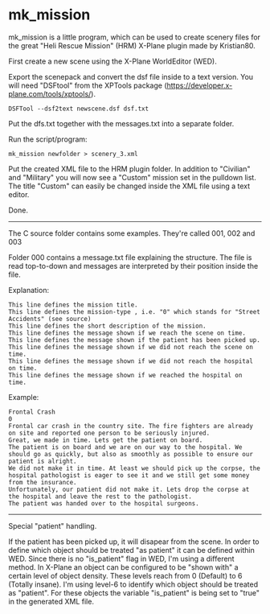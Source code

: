 # mk_mission

mk_mission is a little program, which can be used to create scenery files for the great "Heli Rescue Mission" (HRM) X-Plane plugin made by Kristian80.


First create a new scene using the X-Plane WorldEditor (WED).

Export the scenepack and convert the dsf file inside to a text version. You will need "DSFtool" from the XPTools package (https://developer.x-plane.com/tools/xptools/).

	DSFTool --dsf2text newscene.dsf dsf.txt

Put the dfs.txt together with the messages.txt into a separate folder.

Run the script/program:

	mk_mission newfolder > scenery_3.xml

Put the created XML file to the HRM plugin folder. In addition to "Civilian" and "Military" you will now see a "Custom" mission set in the pulldown list. The title "Custom" can easily be changed inside the XML file using a text editor.

Done.


--------------------------------------------------------------

The C source folder contains some examples. They're called 001, 002 and 003

Folder 000 contains a message.txt file explaining the structure. The file is read top-to-down and messages are interpreted by their position inside the file.



Explanation:

	This line defines the mission title.
	This line defines the mission-type , i.e. "0" which stands for "Street Accidents" (see source)
	This line defines the short description of the mission.
	This line defines the message shown if we reach the scene on time.
	This line defines the message shown if the patient has been picked up.
	This line defines the message shown if we did not reach the scene on time.
	This line defines the message shown if we did not reach the hospital on time.
	This line defines the message shown if we reached the hospital on time.



Example:

	Frontal Crash
	0
	Frontal car crash in the country site. The fire fighters are already on site and reported one person to be seriously injured.
	Great, we made in time. Lets get the patient on board.
	The patient is on board and we are on our way to the hospital. We should go as quickly, but also as smoothly as possible to ensure our patient is alright.
	We did not make it in time. At least we should pick up the corpse, the hospital pathologist is eager to see it and we still get some money from the insurance.
	Unfortunately, our patient did not make it. Lets drop the corpse at the hospital and leave the rest to the pathologist.
	The patient was handed over to the hospital surgeons.
	
--------------------------------------------------------------

Special "patient" handling.

If the patient has been picked up, it will disapear from the scene. In order to define which object should be treated "as patient" it can be defined within WED. Since there is no "is_patient" flag in WED, I'm using a different method. In X-Plane an object can be configured to be "shown with" a certain level of object density. These levels reach from 0 (Default) to 6 (Totally insane). I'm using level-6 to identify which object should be treated as "patient". For these objects the variable "is_patient" is being set to "true" in the generated XML file.






